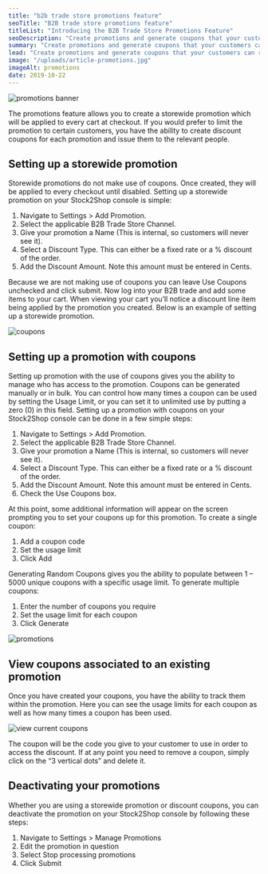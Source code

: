 ```yaml
---
title: "b2b trade store promotions feature"
seoTitle: "B2B trade store promotions feature"
titleList: "Introducing the B2B Trade Store Promotions Feature"
seoDescription: "Create promotions and generate coupons that your customers can redeem at checkout on your B2B Trade Store. Read more here."
summary: "Create promotions and generate coupons that your customers can redeem at checkout on your B2B Trade Store."
lead: "Create promotions and generate coupons that your customers can redeem at checkout on your B2B Trade Store."
image: "/uploads/article-promotions.jpg"
imageAlt: promotions
date: 2019-10-22
---
```


![promotions banner](/uploads/article-promotions-banner.jpg)

The promotions feature allows you to create a storewide promotion which will be applied to every cart at checkout. If you would prefer to limit the promotion to certain customers, you have the ability to create discount coupons for each promotion and issue them to the relevant people.

## Setting up a storewide promotion

Storewide promotions do not make use of coupons. Once created, they will be applied to every checkout until disabled. Setting up a storewide promotion on your Stock2Shop console is simple:

1. Navigate to Settings > Add Promotion.
2. Select the applicable B2B Trade Store Channel.
3. Give your promotion a Name (This is internal, so customers will never see it).
4. Select a Discount Type. This can either be a fixed rate or a % discount of the order.
5. Add the Discount Amount. Note this amount must be entered in Cents.

Because we are not making use of coupons you can leave Use Coupons unchecked and click submit. Now log into your B2B trade and add some items to your cart. When viewing your cart you’ll notice a discount line item being applied by the promotion you created. Below is an example of setting up a storewide promotion.

![coupons](/uploads/article-coupons.png)

## Setting up a promotion with coupons

Setting up promotion with the use of coupons gives you the ability to manage who has access to the promotion. Coupons can be generated manually or in bulk. You can control how many times a coupon can be used by setting the Usage Limit, or you can set it to unlimited use by putting a zero (0) in this field. Setting up a promotion with coupons on your Stock2Shop console can be done in a few simple steps:

1. Navigate to Settings > Add Promotion.
2. Select the applicable B2B Trade Store Channel.
3. Give your promotion a Name (This is internal, so customers will never see it).
4. Select a Discount Type. This can either be a fixed rate or a % discount of the order.
5. Add the Discount Amount. Note this amount must be entered in Cents.
6. Check the Use Coupons box.

At this point, some additional information will appear on the screen prompting you to set your coupons up for this promotion. To create a single coupon:
1. Add a coupon code
2. Set the usage limit
3. Click Add

Generating Random Coupons gives you the ability to populate between 1 – 5000 unique coupons with a specific usage limit. To generate multiple coupons:
1. Enter the number of coupons you require
2. Set the usage limit for each coupon
3. Click Generate

![promotions](/uploads/article-promotions.png)

## View coupons associated to an existing promotion

Once you have created your coupons, you have the ability to track them within the promotion. Here you can see the usage limits for each coupon as well as how many times a coupon has been used.

![view current coupons](/uploads/article-view-current-coupons.png)

The coupon will be the code you give to your customer to use in order to access the discount. If at any point you need to remove a coupon, simply click on the “3 vertical dots” and delete it.

## Deactivating your promotions

Whether you are using a storewide promotion or discount coupons, you can deactivate the promotion on your Stock2Shop console by following these steps:

1. Navigate to Settings > Manage Promotions
2. Edit the promotion in question
3. Select Stop processing promotions
4. Click Submit
